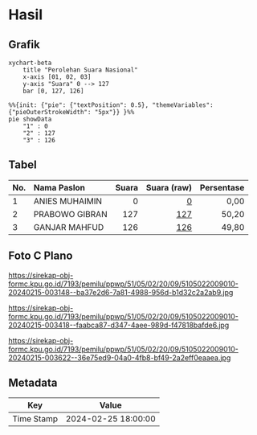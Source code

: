 # Hasil

## Grafik

```mermaid
xychart-beta
    title "Perolehan Suara Nasional"
    x-axis [01, 02, 03]
    y-axis "Suara" 0 --> 127
    bar [0, 127, 126]
```

```mermaid
%%{init: {"pie": {"textPosition": 0.5}, "themeVariables": {"pieOuterStrokeWidth": "5px"}} }%%
pie showData
    "1" : 0
    "2" : 127
    "3" : 126
```

## Tabel

| No. | Nama Paslon    | Suara | Suara (raw) | Persentase |
|:--- |:-------------- | -----:| -----------:| ----------:|
| 1   | ANIES MUHAIMIN | 0     | [0][p-1]    | 0,00       |
| 2   | PRABOWO GIBRAN | 127   | [127][p-2]  | 50,20      |
| 3   | GANJAR MAHFUD  | 126   | [126][p-3]  | 49,80      |


[p-1]: https://github.com/gigit-pemilu/pemilu-2024/blob/main/pilpres/hitung-suara/sub/51-bali/sub/05-klungkung/sub/02-banjarangkan/sub/2009-nyalian/sub/010-tps/sub/paslon-1.txt
[p-2]: https://github.com/gigit-pemilu/pemilu-2024/blob/main/pilpres/hitung-suara/sub/51-bali/sub/05-klungkung/sub/02-banjarangkan/sub/2009-nyalian/sub/010-tps/sub/paslon-2.txt
[p-3]: https://github.com/gigit-pemilu/pemilu-2024/blob/main/pilpres/hitung-suara/sub/51-bali/sub/05-klungkung/sub/02-banjarangkan/sub/2009-nyalian/sub/010-tps/sub/paslon-3.txt

## Foto C Plano

https://sirekap-obj-formc.kpu.go.id/7193/pemilu/ppwp/51/05/02/20/09/5105022009010-20240215-003148--ba37e2d6-7a81-4988-956d-b1d32c2a2ab9.jpg

https://sirekap-obj-formc.kpu.go.id/7193/pemilu/ppwp/51/05/02/20/09/5105022009010-20240215-003418--faabca87-d347-4aee-989d-f47818bafde6.jpg

https://sirekap-obj-formc.kpu.go.id/7193/pemilu/ppwp/51/05/02/20/09/5105022009010-20240215-003622--36e75ed9-04a0-4fb8-bf49-2a2eff0eaaea.jpg


## Metadata

| Key        | Value               |
| ---------- | ------------------- |
| Time Stamp | 2024-02-25 18:00:00 |



